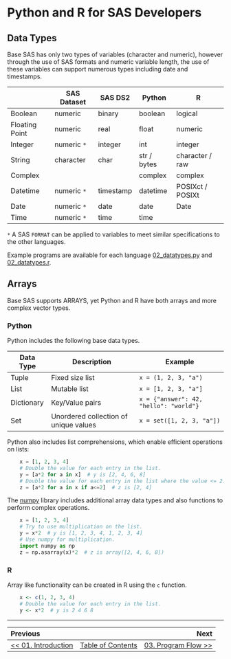 # Python and R for SAS Developers

## Data Types

Base SAS has only two types of variables (character and numeric), however through the use of
SAS formats and numeric variable length, the use of these variables can support numerous
types including date and timestamps.

|                | SAS Dataset | SAS DS2     | Python        | R                |
| -------------- | ----------- | ----------- | ------------- | ---------------- |
| Boolean        | numeric     | binary      | boolean       | logical          |
| Floating Point | numeric     | real        | float         | numeric          |
| Integer        | numeric `*` | integer     | int           | integer          |
| String         | character   | char        | str / bytes   | character / raw  |
| Complex        |             |             | complex       | complex          |
| Datetime       | numeric `*` | timestamp   | datetime      | POSIXct / POSIXt |
| Date           | numeric `*` | date        | date          | Date             |
| Time           | numeric `*` | time        | time          |                  |

`*` A SAS `FORMAT` can be applied to variables to meet similar specifications to the other languages.

Example programs are available for each language [02_datatypes.py](../src/02_datatypes.py) and [02_datatypes.r](../src/02_datatypes.r).


## Arrays

Base SAS supports ARRAYS, yet Python and R have both arrays and more complex vector types.


### Python

Python includes the following base data types.

| Data Type  | Description                           | Example                                |
| ---------- | ------------------------------------- | -------------------------------------- |
| Tuple      | Fixed size list                       | `x = (1, 2, 3, "a")`                   |
| List       | Mutable list                          | `x = [1, 2, 3, "a"]`                   |
| Dictionary | Key/Value pairs                       | `x = {"answer": 42, "hello": "world"}` |
| Set        | Unordered collection of unique values | `x = set([1, 2, 3, "a"])`              |

Python also includes list comprehensions, which enable efficient operations on lists:

```python
    x = [1, 2, 3, 4]
    # Double the value for each entry in the list.
    y = [a*2 for a in x]  # y is [2, 4, 6, 8]
    # Double the value for each entry in the list where the value <= 2.
    z = [a*2 for a in x if a<=2]  # z is [2, 4]
```

The [numpy](http://www.numpy.org/) library includes additional array data types and also functions to perform complex operations.

```python
    x = [1, 2, 3, 4]
    # Try to use multiplication on the list.
    y = x*2  # y is [1, 2, 3, 4, 1, 2, 3, 4]
    # Use numpy for multiplication.
    import numpy as np
    z = np.asarray(x)*2  # z is array([2, 4, 6, 8])
```


### R

Array like functionality can be created in R using the `c` function.


```r
    x <- c(1, 2, 3, 4)
    # Double the value for each entry in the list.
    y <- x*2  # y is 2 4 6 8
```


---

| Previous       |                | Next           |
|:-------------- |:--------------:| --------------:|
| [&lt;&lt; 01. Introduction](01_Introduction.md) | [Table of Contents](00_TOC.md) | [03. Program Flow &gt;&gt;](03_ProgramFlow.md) |

